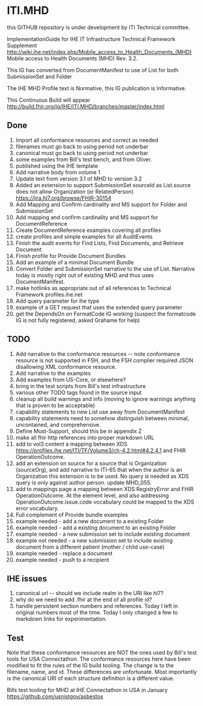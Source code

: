 # ITI.MHD 
this GITHUB repository is under development by ITI Technical committee. 

ImplementationGuide for IHE IT Infrastructure Technical Framework Supplement http://wiki.ihe.net/index.php/Mobile_access_to_Health_Documents_(MHD) Mobile access to Health Documents (MHD) Rev. 3.2.

This IG has converted from DocumentManifest to use of List for both SubmissionSet and Folder
 
The IHE MHD Profile text is Normative, this IG publication is Informative.

This Continuous Build will appear http://build.fhir.org/ig/IHE/ITI.MHD/branches/master/index.html

## Done

1. Import all conformance resources and correct as needed
1. filenames must go back to using period not underbar
1. canonical must go back to using period not underbar
1. some examples from Bill's test bench, and from Oliver. 
1. published using the IHE template
1. Add narrative body from volume 1
1. Update text from version 3.1 of MHD to version 3.2
1. Added an extension to support SubmissionSet sourceId as List.source does not allow Organization (or RelatedPerson) https://jira.hl7.org/browse/FHIR-30154
1. Add Mapping and Confirm cardinality and MS support for Folder and SubmissionSet
1. Add mapping and confirm cardinality and MS support for DocumentReference
1. Create DocumentReference examples covering all profiles
1. create profiles and simple examples for all AuditEvents 
1. Finish the audit events for Find Lists, Find Documents, and Retrieve Document
1. Finish profile for Provide Document Bundles
1. Add an example of a minimal Document Bundle
1. Convert Folder and SubmissionSet narrative to the use of List. Narrative today is mostly right out of existing MHD and thus uses DocumentManifest.
1. make hotlinks as appropriate out of all references to Technical Framework profiles.ihe.net
1. Add query parameter for ihe type 
1. example of a GET request that uses the extended query parameter
1. get the DependsOn on FormatCode IG working (suspect the formatcode IG is not fully registered, asked Grahame for help)

## TODO
1. Add narrative to the conformance resources -- note conformance resource is not supported in FSH, and the FSH complier required JSON disallowing XML conformance resource. 
1. Add narrative to the examples
1. Add examples from US-Core, or elsewhere?
1. bring in the test scripts from Bill's test infrastructure
1. various other TODO tags found in the source input
1. cleanup all build warnings and info (moving to ignore warnings anything that is proven to be acceptable)
1. capability statements to new List use away from DocumentManifest 
1. capability statements need to somehow distinguish between minimal, uncontained, and comprehensive.
1. Define Must-Support, should this be in appendix Z
1. make all fhir http references into proper markdown URL
1. add to vol3 content a mapping between XDS https://profiles.ihe.net/ITI/TF/Volume3/ch-4.2.html#4.2.4.1 and FHIR OperationOutcome. 
1. add an extension on source for a source that is Organization (sourceOrg), and add narrative to ITI-65 that when the author is an Organization this extension is to be used. No query is needed as XDS query is only against author person. update MHD_055.
1. add to mappings page a mapping between XDS RegistryError and FHIR OperationOutcome. At the element level, and also addressing OperationOutcome.issue.code vocabulary could be mapped to the XDS error vocabulary.
1. Full complement of Provide bundle examples
1. example needed - add a new document to a existing Folder
1. example needed - add a existing document to an existing Folder
1. example needed - a new submission set to include existing document
1. example not needed - a new submission set to include existing document from a different patient (mother / child use-case)
1. example needed - replace a document
1. example needed - push to a recipient

## IHE issues

1. canonical url -- should we include realm in the URI like hl7?
1. why do we need to add .fhir at the end of all profile id?
1. handle persistent section numbers and references. Today I left in original numbers most of the time. Today I only changed a few to markdown links for experimentation.

## Test

Note that these conformance resources are NOT the ones used by Bill's test tools for USA Connectathon. The conformance resources here have been modified to fit the rules of the IG build tooling. The change is to the filename, name, and id. These differences are unfortunate. Most importantly is the canonical URI of each structure definition is a different value.

Bills test tooling for MHD at IHE Connectathon in USA in January
    https://github.com/usnistgov/asbestos

